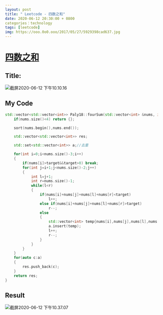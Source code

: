 ```yaml
---
layout: post
title: " Leetcode - 四数之和"
date: 2020-06-12 20:30:00 + 0800
categories：technology
tags: [leetcode]
img: https://ooo.0o0.ooo/2017/05/27/5929398cad637.jpg
---
```

# [四数之和](https://leetcode-cn.com/problems/4sum/)

## Title:

![截屏2020-06-12 下午10.10.16](https://tva1.sinaimg.cn/large/007S8ZIlly1gfpv15j6ovj31160n4jug.jpg)

## My Code

```c++
std::vector<std::vector<int>> Paly18::fourSum(std::vector<int> &nums, int target) {
    if(nums.size()<4) return {};

    sort(nums.begin(),nums.end());

    std::vector<std::vector<int>> res;

    std::set<std::vector<int>> a;//去重

    for(int i=0;i<nums.size()-3;i++)
    {
        if(nums[i]>target&&target>0) break;
        for(int j=i+1;j<nums.size()-2;j++)
        {
            int l=j+1;
            int r=nums.size()-1;
            while(l<r)
            {
                if(nums[i]+nums[j]+nums[l]+nums[r]<target)
                    l++;
                else if(nums[i]+nums[j]+nums[l]+nums[r]>target)
                    r--;
                else
                {
                    std::vector<int> temp{nums[i],nums[j],nums[l],nums[r]};
                    a.insert(temp);
                    l++;
                    r--;
                }
            }
        }
    }
    for(auto c:a)
    {
        res.push_back(c);
    }
    return res;
}
```

## Result

![截屏2020-06-12 下午10.37.07](https://tva1.sinaimg.cn/large/007S8ZIlly1gfpvt3hix7j30zs0aqdh0.jpg)